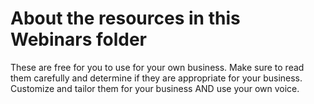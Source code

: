 # About the resources in this Webinars folder

These are free for you to use for your own business. Make sure to read them carefully and determine if they are appropriate for your business. Customize and tailor them for your business AND use your own voice.
